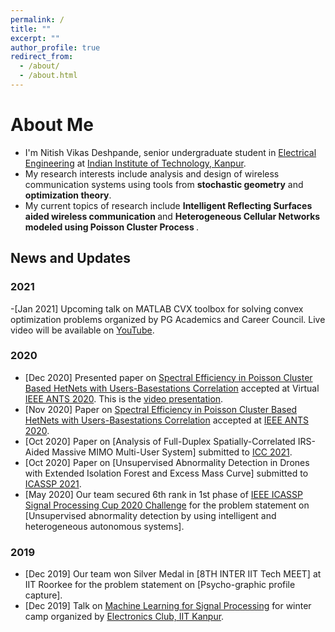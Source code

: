 ```yaml
---
permalink: /
title: ""
excerpt: ""
author_profile: true
redirect_from: 
  - /about/
  - /about.html
---
```

# About Me
* I'm Nitish Vikas Deshpande, senior undergraduate student in [Electrical Engineering](https://www.iitk.ac.in/ee/) at [Indian Institute of Technology, Kanpur](http://iitk.ac.in/).
* My research interests include analysis and design of wireless communication systems using tools from <b>stochastic geometry</b> and <b>optimization theory</b>.
* My current topics of research include <b> Intelligent Reflecting Surfaces aided wireless communication </b> and <b>Heterogeneous Cellular Networks modeled using Poisson Cluster Process </b>.

News and Updates
---
### 2021
-[Jan 2021] Upcoming talk on MATLAB CVX toolbox for solving convex optimization problems organized by PG Academics and Career Council. Live video will be available on [YouTube](https://youtu.be/zUPTQn8x5tE).

### 2020
- [Dec 2020] Presented paper on [Spectral Efficiency in Poisson Cluster Based HetNets with Users-Basestations Correlation](https://drive.google.com/file/d/16UYD-Iy7JOC6-DGs4FmfgTKbGznaHKz6/view?usp=sharing) accepted at Virtual [IEEE ANTS 2020](https://ants2020.ieee-comsoc-ants.org/). This is the [video presentation](https://youtu.be/NCpxoyj0FKc).
- [Nov 2020] Paper on [Spectral Efficiency in Poisson Cluster Based HetNets with Users-Basestations Correlation](https://drive.google.com/file/d/16UYD-Iy7JOC6-DGs4FmfgTKbGznaHKz6/view?usp=sharing) accepted at [IEEE ANTS 2020](https://ants2020.ieee-comsoc-ants.org/).
- [Oct 2020] Paper on [Analysis of Full-Duplex Spatially-Correlated IRS-Aided Massive MIMO Multi-User System] submitted to [ICC 2021](https://icc2021.ieee-icc.org/).
- [Oct 2020] Paper on [Unsupervised Abnormality Detection in Drones with Extended Isolation Forest and Excess Mass Curve] submitted to [ICASSP 2021](https://2021.ieeeicassp.org/).
- [May 2020] Our team secured 6th rank in 1st phase of [IEEE ICASSP Signal Processing Cup 2020 Challenge](https://signalprocessingsociety.org/community-involvement/signal-processing-cup) for the problem statement on [Unsupervised abnormality detection by using intelligent and heterogeneous autonomous systems].

### 2019
- [Dec 2019] Our team won Silver Medal in [8TH INTER IIT Tech MEET] at IIT Roorkee for the problem statement on [Psycho-graphic profile capture].
- [Dec 2019] Talk on [Machine Learning for Signal Processing](https://www.youtube.com/watch?v=fkxj0vvyVkQ&list=PLdHeUylJU9qal-TAtZuMYxvCOXbQ_ltSx) for winter camp organized by [Electronics Club, IIT Kanpur](http://students.iitk.ac.in/eclub/).







